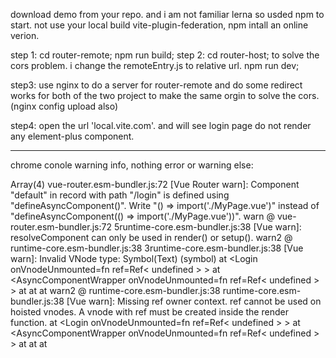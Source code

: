 download demo from your repo. and i am not familiar lerna so usded npm to start. not use your local build vite-plugin-federation, npm intall an online verion.

step 1: cd router-remote; npm run build;
step 2: cd router-host; 
to solve the cors problem. i change the remoteEntry.js to relative url. 
npm run dev;

step3: use nginx to do a server for router-remote and do some redirect works for both of the two project to make the same orgin to solve the cors. (nginx config upload also)

step4: open the url 'local.vite.com'. and will see login page do not render any element-plus component.


--------


chrome conole warning info, nothing error or warning else:


Array(4)
vue-router.esm-bundler.js:72 [Vue Router warn]: Component "default" in record with path "/login" is defined using "defineAsyncComponent()". Write "() => import('./MyPage.vue')" instead of "defineAsyncComponent(() => import('./MyPage.vue'))".
warn @ vue-router.esm-bundler.js:72
5runtime-core.esm-bundler.js:38 [Vue warn]: resolveComponent can only be used in render() or setup().
warn2 @ runtime-core.esm-bundler.js:38
3runtime-core.esm-bundler.js:38 [Vue warn]: Invalid VNode type: Symbol(Text) (symbol) 
  at <Login onVnodeUnmounted=fn<onVnodeUnmounted> ref=Ref< undefined > > 
  at <AsyncComponentWrapper onVnodeUnmounted=fn<onVnodeUnmounted> ref=Ref< undefined > > 
  at <RouterView> 
  at <ElContainer key=1 class="container" > 
  at <App>
warn2 @ runtime-core.esm-bundler.js:38
runtime-core.esm-bundler.js:38 [Vue warn]: Missing ref owner context. ref cannot be used on hoisted vnodes. A vnode with ref must be created inside the render function. 
  at <Login onVnodeUnmounted=fn<onVnodeUnmounted> ref=Ref< undefined > > 
  at <AsyncComponentWrapper onVnodeUnmounted=fn<onVnodeUnmounted> ref=Ref< undefined > > 
  at <RouterView> 
  at <ElContainer key=1 class="container" > 
  at <App>